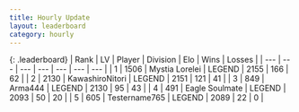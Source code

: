 ```yaml
---
title: Hourly Update
layout: leaderboard
category: hourly
---
```


{: .leaderboard}
| Rank | LV | Player | Division | Elo | Wins | Losses |
| --- | --- | --- | --- | --- | --- | --- |
| <span data-change="2">1</span> | 1506 | <span title="ID: 315148">Mystia Lorelei</span> | LEGEND | <span data-change="31">2155</span> | <span data-change="8">166</span> | <span data-change="1">62</span> |
| <span data-change="-1">2</span> | 2130 | <span title="ID: 164871">KawashiroNitori</span> | LEGEND | <span data-change="0">2151</span> | <span data-change="0">121</span> | <span data-change="0">41</span> |
| <span data-change="-1">3</span> | 849 | <span title="ID: 1034">Arma444</span> | LEGEND | <span data-change="0">2130</span> | <span data-change="0">95</span> | <span data-change="0">43</span> |
| <span data-change="0">4</span> | 491 | <span title="ID: 512212">Eagle Soulmate</span> | LEGEND | <span data-change="0">2093</span> | <span data-change="0">50</span> | <span data-change="0">20</span> |
| <span data-change="0">5</span> | 605 | <span title="ID: 188640">Testername765</span> | LEGEND | <span data-change="0">2089</span> | <span data-change="0">22</span> | <span data-change="0">0</span> |